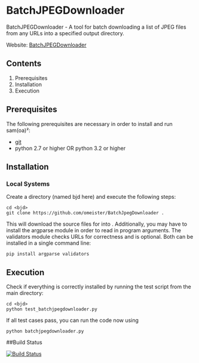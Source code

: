 BatchJPEGDownloader
===================

BatchJPEGDownloader - A tool for batch downloading a list of JPEG files from any URLs into a specified output directory.

Website: [BatchJPEGDownloader](https://github.com/omeister/BatchJpegDownloader)

## Contents

1. Prerequisites
2. Installation
4. Execution

## Prerequisites

The following prerequisites are necessary in order to install and run sam(oa)²:
* [git](http://git-scm.com/)
* python 2.7 or higher OR python 3.2 or higher

## Installation

### Local Systems

Create a directory (named bjd here) and execute the following steps:

    cd <bjd>
    git clone https://github.com/omeister/BatchJpegDownloader .

This will download the source files for into <bjd>.
Additionally, you may have to install the argparse module in order to read in program arguments. The validators module checks URLs for correctness and is optional. Both can be installed in a single command line:

    pip install argparse validators 

## Execution

Check if everything is correctly installed by running the test script from the main directory:
    
    cd <bjd>
    python test_batchjpegdownloader.py

If all test cases pass, you can run the code now using

    python batchjpegdownloader.py

##Build Status

[![Build Status](https://travis-ci.org/omeister/BatchJpegDownloader.svg)](https://travis-ci.org/omeister/BatchJpegDownloader)
